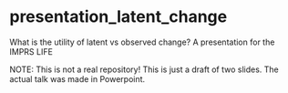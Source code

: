 # presentation_latent_change
What is the utility of latent vs observed change? A presentation for the IMPRS LIFE



NOTE: This is not a real repository! This is just a draft of two slides. The actual talk was made in Powerpoint.
